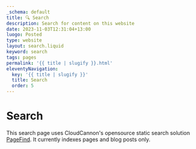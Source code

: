 ```yaml
---
_schema: default
title: 🔍 Search
description: Search for content on this website
date: 2023-11-03T12:31:04+13:00
luogo: Posted
type: website
layout: search.liquid
keyword: search
tags: pages
permalink: '{{ title | slugify }}.html'
eleventyNavigation:
  key: '{{ title | slugify }}'
  title: Search
  order: 5
---
```

# Search

This search page uses CloudCannon's opensource static search solution <a target="_blank" rel="noopener" href="https://pagefind.app/">PageFind</a>. It currently indexes pages and blog posts only.